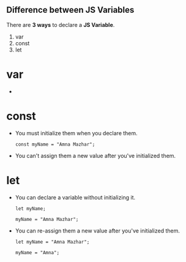 ## Difference between JS Variables

There are **3 ways** to declare a **JS Variable**.

1. var
2. const
3. let

# var

-

# const

- You must initialize them when you declare them.

   `const myName = "Amna Mazhar";`
   
 - You can't assign them a new value after you've initialized them.
 
# let

- You can declare a variable without initializing it.

   `let myName;`
   
   `myName = "Amna Mazhar";`
   
 - You can re-assign them a new value after you've initialized them.
    
   `let myName = "Amna Mazhar";`
   
   `myName = "Amna";`
